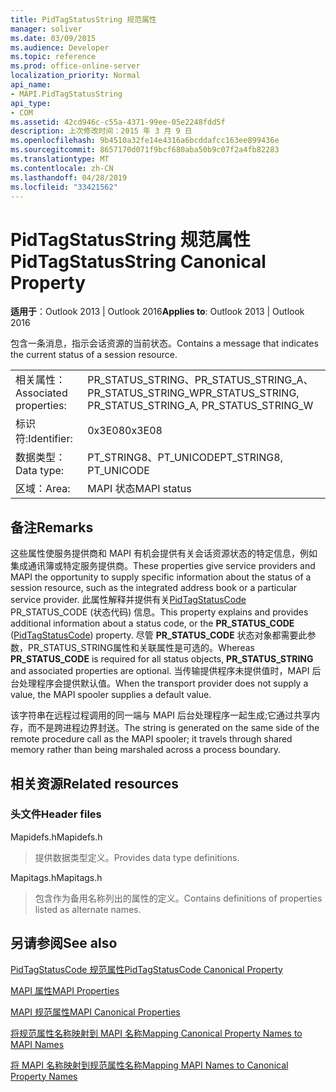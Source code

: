 ```yaml
---
title: PidTagStatusString 规范属性
manager: soliver
ms.date: 03/09/2015
ms.audience: Developer
ms.topic: reference
ms.prod: office-online-server
localization_priority: Normal
api_name:
- MAPI.PidTagStatusString
api_type:
- COM
ms.assetid: 42cd946c-c55a-4371-99ee-05e2248fdd5f
description: 上次修改时间：2015 年 3 月 9 日
ms.openlocfilehash: 9b4510a32fe14e4316a6bcddafcc163ee899436e
ms.sourcegitcommit: 8657170d071f9bcf680aba50b9c07f2a4fb82283
ms.translationtype: MT
ms.contentlocale: zh-CN
ms.lasthandoff: 04/28/2019
ms.locfileid: "33421562"
---
```

# <a name="pidtagstatusstring-canonical-property"></a><span data-ttu-id="74858-103">PidTagStatusString 规范属性</span><span class="sxs-lookup"><span data-stu-id="74858-103">PidTagStatusString Canonical Property</span></span>

  
  
<span data-ttu-id="74858-104">**适用于**：Outlook 2013 | Outlook 2016</span><span class="sxs-lookup"><span data-stu-id="74858-104">**Applies to**: Outlook 2013 | Outlook 2016</span></span> 
  
<span data-ttu-id="74858-105">包含一条消息，指示会话资源的当前状态。</span><span class="sxs-lookup"><span data-stu-id="74858-105">Contains a message that indicates the current status of a session resource.</span></span> 
  
|||
|:-----|:-----|
|<span data-ttu-id="74858-106">相关属性：</span><span class="sxs-lookup"><span data-stu-id="74858-106">Associated properties:</span></span>  <br/> |<span data-ttu-id="74858-107">PR_STATUS_STRING、PR_STATUS_STRING_A、PR_STATUS_STRING_W</span><span class="sxs-lookup"><span data-stu-id="74858-107">PR_STATUS_STRING, PR_STATUS_STRING_A, PR_STATUS_STRING_W</span></span>  <br/> |
|<span data-ttu-id="74858-108">标识符:</span><span class="sxs-lookup"><span data-stu-id="74858-108">Identifier:</span></span>  <br/> |<span data-ttu-id="74858-109">0x3E08</span><span class="sxs-lookup"><span data-stu-id="74858-109">0x3E08</span></span>  <br/> |
|<span data-ttu-id="74858-110">数据类型：</span><span class="sxs-lookup"><span data-stu-id="74858-110">Data type:</span></span>  <br/> |<span data-ttu-id="74858-111">PT_STRING8、PT_UNICODE</span><span class="sxs-lookup"><span data-stu-id="74858-111">PT_STRING8, PT_UNICODE</span></span>  <br/> |
|<span data-ttu-id="74858-112">区域：</span><span class="sxs-lookup"><span data-stu-id="74858-112">Area:</span></span>  <br/> |<span data-ttu-id="74858-113">MAPI 状态</span><span class="sxs-lookup"><span data-stu-id="74858-113">MAPI status</span></span>  <br/> |
   
## <a name="remarks"></a><span data-ttu-id="74858-114">备注</span><span class="sxs-lookup"><span data-stu-id="74858-114">Remarks</span></span>

<span data-ttu-id="74858-115">这些属性使服务提供商和 MAPI 有机会提供有关会话资源状态的特定信息，例如集成通讯簿或特定服务提供商。</span><span class="sxs-lookup"><span data-stu-id="74858-115">These properties give service providers and MAPI the opportunity to supply specific information about the status of a session resource, such as the integrated address book or a particular service provider.</span></span> <span data-ttu-id="74858-116">此属性解释并提供有关[PidTagStatusCode](pidtagstatuscode-canonical-property.md) PR_STATUS_CODE (状态代码) 信息。</span><span class="sxs-lookup"><span data-stu-id="74858-116">This property explains and provides additional information about a status code, or the **PR_STATUS_CODE** ([PidTagStatusCode](pidtagstatuscode-canonical-property.md)) property.</span></span> <span data-ttu-id="74858-117">尽管 **PR_STATUS_CODE** 状态对象都需要此参数，PR_STATUS_STRING属性和关联属性是可选的。</span><span class="sxs-lookup"><span data-stu-id="74858-117">Whereas **PR_STATUS_CODE** is required for all status objects, **PR_STATUS_STRING** and associated properties are optional.</span></span> <span data-ttu-id="74858-118">当传输提供程序未提供值时，MAPI 后台处理程序会提供默认值。</span><span class="sxs-lookup"><span data-stu-id="74858-118">When the transport provider does not supply a value, the MAPI spooler supplies a default value.</span></span> 
  
<span data-ttu-id="74858-119">该字符串在远程过程调用的同一端与 MAPI 后台处理程序一起生成;它通过共享内存，而不是跨进程边界封送。</span><span class="sxs-lookup"><span data-stu-id="74858-119">The string is generated on the same side of the remote procedure call as the MAPI spooler; it travels through shared memory rather than being marshaled across a process boundary.</span></span>
  
## <a name="related-resources"></a><span data-ttu-id="74858-120">相关资源</span><span class="sxs-lookup"><span data-stu-id="74858-120">Related resources</span></span>

### <a name="header-files"></a><span data-ttu-id="74858-121">头文件</span><span class="sxs-lookup"><span data-stu-id="74858-121">Header files</span></span>

<span data-ttu-id="74858-122">Mapidefs.h</span><span class="sxs-lookup"><span data-stu-id="74858-122">Mapidefs.h</span></span>
  
> <span data-ttu-id="74858-123">提供数据类型定义。</span><span class="sxs-lookup"><span data-stu-id="74858-123">Provides data type definitions.</span></span>
    
<span data-ttu-id="74858-124">Mapitags.h</span><span class="sxs-lookup"><span data-stu-id="74858-124">Mapitags.h</span></span>
  
> <span data-ttu-id="74858-125">包含作为备用名称列出的属性的定义。</span><span class="sxs-lookup"><span data-stu-id="74858-125">Contains definitions of properties listed as alternate names.</span></span>
    
## <a name="see-also"></a><span data-ttu-id="74858-126">另请参阅</span><span class="sxs-lookup"><span data-stu-id="74858-126">See also</span></span>



[<span data-ttu-id="74858-127">PidTagStatusCode 规范属性</span><span class="sxs-lookup"><span data-stu-id="74858-127">PidTagStatusCode Canonical Property</span></span>](pidtagstatuscode-canonical-property.md)


[<span data-ttu-id="74858-128">MAPI 属性</span><span class="sxs-lookup"><span data-stu-id="74858-128">MAPI Properties</span></span>](mapi-properties.md)
  
[<span data-ttu-id="74858-129">MAPI 规范属性</span><span class="sxs-lookup"><span data-stu-id="74858-129">MAPI Canonical Properties</span></span>](mapi-canonical-properties.md)
  
[<span data-ttu-id="74858-130">将规范属性名称映射到 MAPI 名称</span><span class="sxs-lookup"><span data-stu-id="74858-130">Mapping Canonical Property Names to MAPI Names</span></span>](mapping-canonical-property-names-to-mapi-names.md)
  
[<span data-ttu-id="74858-131">将 MAPI 名称映射到规范属性名称</span><span class="sxs-lookup"><span data-stu-id="74858-131">Mapping MAPI Names to Canonical Property Names</span></span>](mapping-mapi-names-to-canonical-property-names.md)

